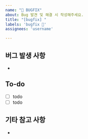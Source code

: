 ```yaml
---
name: "🐞 BUGFIX"
about: Bug 발견 및 해결 시 작성해주세요.
title: "[bugfix] "
labels: 'bugfix 🐞'
assignees: 'username'

---
```

## 버그 발생 사항

- 

## To-do

- [ ] todo
- [ ] todo

## 기타 참고 사항

- 
